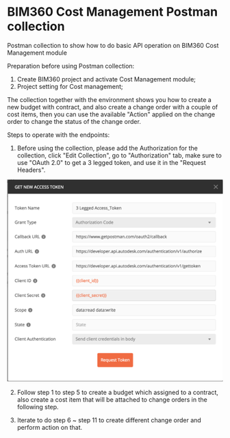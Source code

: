 # BIM360 Cost Management Postman collection
 Postman collection to show how to do basic API operation on BIM360 Cost Management module

Preparation before using Postman collection:
1. Create BIM360 project and activate Cost Management module;
2. Project setting for Cost management;

 The collection together with the environment shows you how to create a new budget with contract, and also create a change order with a couple of cost items, then you can use the available "Action" applied on the change order to change the status of the change order.

Steps to operate with the endpoints:
1. Before using the collection, please add the Authorization for the collection, click "Edit Collection", go to "Authorization" tab, make sure to use "OAuth 2.0" to get a 3 legged token, and use it in the "Request Headers".

![3leggedToken](3leggedToken.png)


2. Follow step 1 to step 5 to create a budget which assigned to a contract, also create a cost item that will be attached to change orders in the following step.

3. Iterate to do step 6 ~ step 11 to create different change order and perform action on that.
